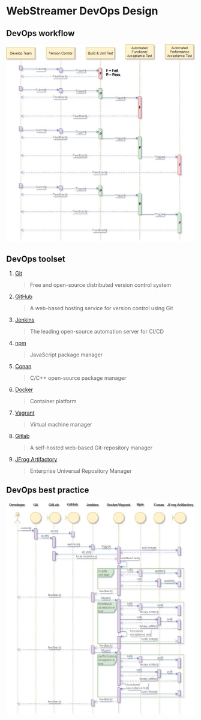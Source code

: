 # WebStreamer DevOps Design

## DevOps workflow

![fig.1](./DevOps-workflow.jpg)

## DevOps toolset
1. [Git](https://git-scm.com/)
   > Free and open-source distributed version control system
2. [GitHub](https://github.com/)
   > A web-based hosting service for version control using Git
3. [Jenkins](https://jenkins.io/)
   > The leading open-source automation server for CI/CD
4. [npm](https://www.npmjs.com/)
   > JavaScript package manager
5. [Conan](https://conan.io/)
   > C/C++ open-source package manager
6. [Docker](https://www.docker.com/)
   > Container platform
7. [Vagrant](https://www.vagrantup.com/)
   > Virtual machine manager
8. [Gitlab](https://about.gitlab.com/)
   > A self-hosted web-based Git-repository manager
9. [JFrog Artifactory](https://jfrog.com/artifactory/)
   > Enterprise Universal Repository Manager

## DevOps best practice
![fig.2](./DevOps-best-practice.jpg)

